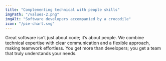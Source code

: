 ```yaml
---
title: "Complementing technical with people skills"
imgPath: "/values-2.png"
imgAlt: "Software developers accompanied by a crocodile"
icon: "/pie-chart.svg"
---
```

Great software isn’t just about code; it’s about people. We combine technical expertise with clear communication and a flexible approach, making teamwork effortless. You get more than developers; you get a team that truly understands your needs.
